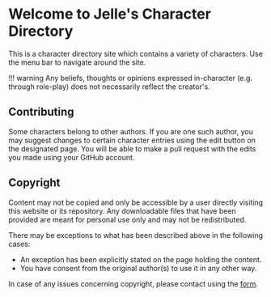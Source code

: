 # Welcome to Jelle's Character Directory
This is a character directory site which contains a variety of characters. Use the menu bar to navigate around the site.

!!! warning
    Any beliefs, thoughts or opinions expressed in-character (e.g. through role-play) does not necessarily reflect the creator's.

## Contributing
Some characters belong to other authors. If you are one such author, you may suggest changes to certain character entries using the edit button on the designated page. You will be able to make a pull request with the edits you made using your GitHub account.

## Copyright
Content may not be copied and only be accessible by a user directly visiting this website or its repository. Any downloadable files that have been provided are meant for personal use only and may not be redistributed.

There may be exceptions to what has been described above in the following cases:
*  An exception has been explicitly stated on the page holding the content.
*  You have consent from the original author(s) to use it in any other way.

In case of any issues concerning copyright, please contact using the [form](/#contact).
